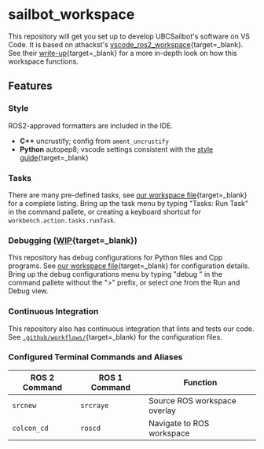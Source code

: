 # sailbot_workspace

This repository will get you set up to develop UBCSailbot's software on VS Code. It is based on athackst's
[vscode_ros2_workspace](https://github.com/athackst/vscode_ros2_workspace){target=_blank}.
See their [write-up](https://www.allisonthackston.com/articles/vscode_docker_ros2.html){target=_blank} for a more
in-depth look on how this workspace functions.

## Features

### Style

ROS2-approved formatters are included in the IDE.  

- **C++** uncrustify; config from `ament_uncrustify`
- **Python** autopep8; vscode settings consistent with the [style guide](https://index.ros.org/doc/ros2/Contributing/Code-Style-Language-Versions/){target=_blank}

### Tasks

There are many pre-defined tasks, see
[our workspace file](https://github.com/UBCSailbot/sailbot_workspace/blob/main/.devcontainer/config/sailbot_workspace.code-workspace){target=_blank}
for a complete listing. Bring up the task menu by typing "Tasks: Run Task" in the command pallete, or creating a keyboard
shortcut for `workbench.action.tasks.runTask`.

### Debugging ([WIP](https://github.com/UBCSailbot/sailbot_workspace/issues/6){target=_blank})

This repository has debug configurations for Python files and Cpp programs. See
[our workspace file](https://github.com/UBCSailbot/sailbot_workspace/blob/main/.devcontainer/config/sailbot_workspace.code-workspace){target=_blank}
for configuration details.
Bring up the debug configurations menu by typing "debug " in the command pallete without the ">" prefix, or select one
from the Run and Debug view.

### Continuous Integration

This repository also has continuous integration that lints and tests our code.
See [`.github/workflows/`](https://github.com/UBCSailbot/sailbot_workspace/tree/main/.github/workflows){target=_blank}
for the configuration files.

### Configured Terminal Commands and Aliases

| ROS 2 Command | ROS 1 Command | Function |
| ------------- | ------------- | -------- |
| `srcnew` | `srcraye` | Source ROS workspace overlay |
| `colcon_cd` | `roscd` | Navigate to ROS workspace |
